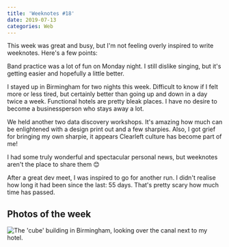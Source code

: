 ```yaml
---
title: 'Weeknotes #18'
date: 2019-07-13
categories: Web
---
```


This week was great and busy, but I'm not feeling overly inspired to write weeknotes. Here's a few points:

Band practice was a lot of fun on Monday night. I still dislike singing, but it's getting easier and hopefully a little better.

I stayed up in Birmingham for two nights this week. Difficult to know if I felt more or less tired, but certainly better than going up and down in a day twice a week. Functional hotels are pretty bleak places. I have no desire to become a businessperson who stays away a lot.

We held another two data discovery workshops. It's amazing how much can be enlightened with a design print out and a few sharpies. Also, I got grief for bringing my own sharpie, it appears Clearleft culture has become part of me!

I had some truly wonderful and spectacular personal news, but weeknotes aren't the place to share them 😊

After a great dev meet, I was inspired to go for another run. I didn't realise how long it had been since the last: 55 days. That's pretty scary how much time has passed.

## Photos of the week

![The 'cube' building in Birmingham, looking over the canal next to my hotel.](/images/blog/weeknotes-18-1.jpg)
